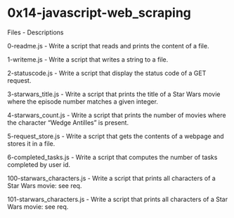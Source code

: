 # 0x14-javascript-web_scraping


Files - Descriptions


0-readme.js - Write a script that reads and prints the content of a file.


1-writeme.js - Write a script that writes a string to a file.


2-statuscode.js - Write a script that display the status code of a GET request.


3-starwars_title.js - Write a script that prints the title of a Star Wars movie where the episode number matches a given integer.


4-starwars_count.js - Write a script that prints the number of movies where the character “Wedge Antilles” is present.


5-request_store.js - Write a script that gets the contents of a webpage and stores it in a file.


6-completed_tasks.js - Write a script that computes the number of tasks completed by user id.


100-starwars_characters.js - Write a script that prints all characters of a Star Wars movie: see req.


101-starwars_characters.js - Write a script that prints all characters of a Star Wars movie: see req.